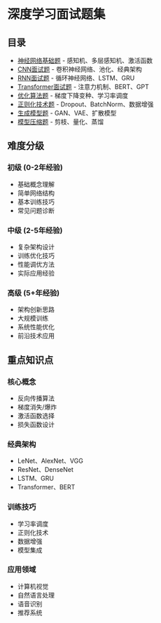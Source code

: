 # 深度学习面试题集

## 目录

- [神经网络基础题](./neural-network-basics.md) - 感知机、多层感知机、激活函数
- [CNN面试题](./cnn-questions.md) - 卷积神经网络、池化、经典架构
- [RNN面试题](./rnn-questions.md) - 循环神经网络、LSTM、GRU
- [Transformer面试题](./transformer-questions.md) - 注意力机制、BERT、GPT
- [优化算法题](./optimization.md) - 梯度下降变种、学习率调度
- [正则化技术题](./regularization.md) - Dropout、BatchNorm、数据增强
- [生成模型题](./generative-models.md) - GAN、VAE、扩散模型
- [模型压缩题](./model-compression.md) - 剪枝、量化、蒸馏

## 难度分级

### 初级 (0-2年经验)
- 基础概念理解
- 简单网络结构
- 基本训练技巧
- 常见问题诊断

### 中级 (2-5年经验)
- 复杂架构设计
- 训练优化技巧
- 性能调优方法
- 实际应用经验

### 高级 (5+年经验)
- 架构创新思路
- 大规模训练
- 系统性能优化
- 前沿技术应用

## 重点知识点

### 核心概念
- 反向传播算法
- 梯度消失/爆炸
- 激活函数选择
- 损失函数设计

### 经典架构
- LeNet、AlexNet、VGG
- ResNet、DenseNet
- LSTM、GRU
- Transformer、BERT

### 训练技巧
- 学习率调度
- 正则化技术
- 数据增强
- 模型集成

### 应用领域
- 计算机视觉
- 自然语言处理
- 语音识别
- 推荐系统
